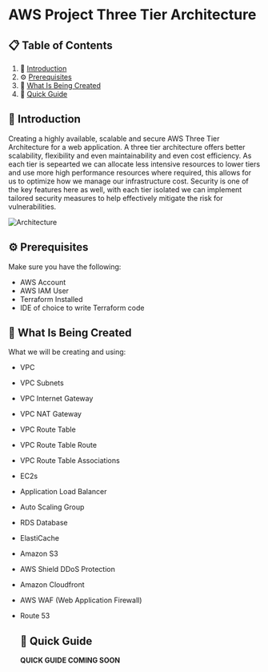 # AWS Project Three Tier Architecture

## 📋 <a name="table">Table of Contents</a>

1. 🤖 [Introduction](#introduction)
2. ⚙️ [Prerequisites](#prerequisites)
3. 🔋 [What Is Being Created](#what-is-being-created)
4. 🤸 [Quick Guide](#quick-guide)

## <a name="introduction">🤖 Introduction</a>

Creating a highly available, scalable and secure AWS Three Tier Architecture for a web application. A three tier architecture offers
better scalability, flexibility and even maintainability and even cost efficiency. As each tier is sepearted we can allocate less intensive
resources to lower tiers and use more high performance resources where required, this allows for us to optimize how we manage our infrastructure cost.
Security is one of the key features here as well, with each tier isolated we can implement tailored security measures to help effectively mitigate
the risk for vulnerabilities.

![Architecture](https://github.com/AlonsoBTech/AWS-Project-Three-Tier-Architecture/assets/160416175/39c837b9-7886-43e7-b27e-eb06ec05e14e)



## <a name="prerequisites">⚙️ Prerequisites</a>

Make sure you have the following:

- AWS Account
- AWS IAM User
- Terraform Installed
- IDE of choice to write Terraform code

## <a name="what-is-being-created">🔋 What Is Being Created</a>

What we will be creating and using:

- VPC
- VPC Subnets
- VPC Internet Gateway
- VPC NAT Gateway
- VPC Route Table
- VPC Route Table Route
- VPC Route Table Associations
- EC2s
- Application Load Balancer
- Auto Scaling Group
- RDS Database
- ElastiCache
- Amazon S3
- AWS Shield DDoS Protection
- Amazon Cloudfront
- AWS WAF (Web Application Firewall)
- Route 53

  ## <a name="quick-guide">🤸 Quick Guide</a>

  **QUICK GUIDE COMING SOON**
